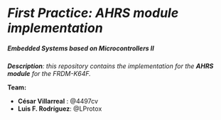 # ***First Practice: AHRS module implementation***
##### ***Embedded Systems based on Microcontrollers II***

***Description**: this repository contains the implementation for the **AHRS module** for the FRDM-K64F.*

**Team:** 
- **César Villarreal** : @4497cv
- **Luis F. Rodríguez**: @LProtox






